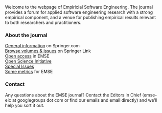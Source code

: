 Welcome to the webpage of Empiricial Software Engineering. The journal provides a forum for applied software engineering research with a strong empirical component, and a venue for publishing empirical results relevant to both researchers and practitioners.

### About the journal

[General information](https://www.springer.com/computer/swe/journal/10664) on Springer.com <br/>
[Browse volumes & issues](https://link.springer.com/journal/10664) on Springer Link
<br/>
[Open access](open_access) in EMSE
<br/>
[Open Science Initiative](open_science)
<br/>
[Special Issues](special_issues)
<br/>
[Some metrics](metrics) for EMSE

### Contact

Any questions about the EMSE journal? Contact the Editors in Chief (emse-eic at googlegroups dot com or find our emails and email directly) and we’ll help you sort it out.
